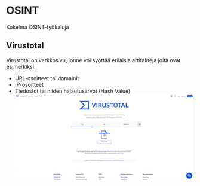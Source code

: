 # OSINT
Kokelma OSINT-työkaluja

## Virustotal
Virustotal on verkkosivu, jonne voi syöttää erilaisia artifakteja joita ovat esimerkiksi:
- URL-osoitteet tai domainit
- IP-osoitteet
- Tiedostot tai niiden hajautusarvot (Hash Value)
![Virustotal](./Kuvat/Virustotal.PNG)
